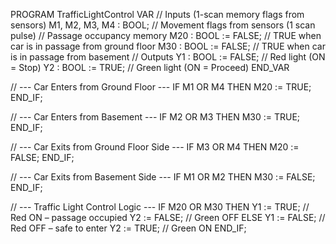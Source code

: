 PROGRAM TrafficLightControl
VAR
    // Inputs (1-scan memory flags from sensors)
    M1, M2, M3, M4 : BOOL;       // Movement flags from sensors (1 scan pulse)
    // Passage occupancy memory
    M20 : BOOL := FALSE;         // TRUE when car is in passage from ground floor
    M30 : BOOL := FALSE;         // TRUE when car is in passage from basement
    // Outputs
    Y1 : BOOL := FALSE;          // Red light (ON = Stop)
    Y2 : BOOL := TRUE;           // Green light (ON = Proceed)
END_VAR

// --- Car Enters from Ground Floor ---
IF M1 OR M4 THEN
    M20 := TRUE;
END_IF;

// --- Car Enters from Basement ---
IF M2 OR M3 THEN
    M30 := TRUE;
END_IF;

// --- Car Exits from Ground Floor Side ---
IF M3 OR M4 THEN
    M20 := FALSE;
END_IF;

// --- Car Exits from Basement Side ---
IF M1 OR M2 THEN
    M30 := FALSE;
END_IF;

// --- Traffic Light Control Logic ---
IF M20 OR M30 THEN
    Y1 := TRUE;     // Red ON – passage occupied
    Y2 := FALSE;    // Green OFF
ELSE
    Y1 := FALSE;    // Red OFF – safe to enter
    Y2 := TRUE;     // Green ON
END_IF;
